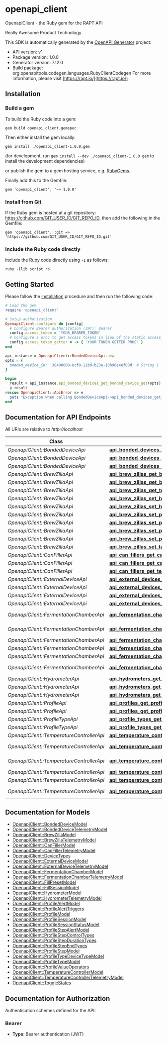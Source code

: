 # openapi_client

OpenapiClient - the Ruby gem for the RAPT API

Really Awesome Product Technology

This SDK is automatically generated by the [OpenAPI Generator](https://openapi-generator.tech) project:

- API version: v1
- Package version: 1.0.0
- Generator version: 7.12.0
- Build package: org.openapitools.codegen.languages.RubyClientCodegen
For more information, please visit [https://rapt.io/](https://rapt.io/)

## Installation

### Build a gem

To build the Ruby code into a gem:

```shell
gem build openapi_client.gemspec
```

Then either install the gem locally:

```shell
gem install ./openapi_client-1.0.0.gem
```

(for development, run `gem install --dev ./openapi_client-1.0.0.gem` to install the development dependencies)

or publish the gem to a gem hosting service, e.g. [RubyGems](https://rubygems.org/).

Finally add this to the Gemfile:

    gem 'openapi_client', '~> 1.0.0'

### Install from Git

If the Ruby gem is hosted at a git repository: https://github.com/GIT_USER_ID/GIT_REPO_ID, then add the following in the Gemfile:

    gem 'openapi_client', :git => 'https://github.com/GIT_USER_ID/GIT_REPO_ID.git'

### Include the Ruby code directly

Include the Ruby code directly using `-I` as follows:

```shell
ruby -Ilib script.rb
```

## Getting Started

Please follow the [installation](#installation) procedure and then run the following code:

```ruby
# Load the gem
require 'openapi_client'

# Setup authorization
OpenapiClient.configure do |config|
  # Configure Bearer authorization (JWT): Bearer
  config.access_token = 'YOUR_BEARER_TOKEN'
  # Configure a proc to get access tokens in lieu of the static access_token configuration
  config.access_token_getter = -> { 'YOUR TOKEN GETTER PROC' } 
end

api_instance = OpenapiClient::BondedDeviceApi.new
opts = {
  bonded_device_id: '38400000-8cf0-11bd-b23e-10b96e4ef00d' # String | 
}

begin
  result = api_instance.api_bonded_devices_get_bonded_device_get(opts)
  p result
rescue OpenapiClient::ApiError => e
  puts "Exception when calling BondedDeviceApi->api_bonded_devices_get_bonded_device_get: #{e}"
end

```

## Documentation for API Endpoints

All URIs are relative to *http://localhost*

Class | Method | HTTP request | Description
------------ | ------------- | ------------- | -------------
*OpenapiClient::BondedDeviceApi* | [**api_bonded_devices_get_bonded_device_get**](docs/BondedDeviceApi.md#api_bonded_devices_get_bonded_device_get) | **GET** /api/BondedDevices/GetBondedDevice | 
*OpenapiClient::BondedDeviceApi* | [**api_bonded_devices_get_bonded_devices_get**](docs/BondedDeviceApi.md#api_bonded_devices_get_bonded_devices_get) | **GET** /api/BondedDevices/GetBondedDevices | 
*OpenapiClient::BondedDeviceApi* | [**api_bonded_devices_get_telemetry_get**](docs/BondedDeviceApi.md#api_bonded_devices_get_telemetry_get) | **GET** /api/BondedDevices/GetTelemetry | 
*OpenapiClient::BrewZillaApi* | [**api_brew_zillas_get_brew_zilla_get**](docs/BrewZillaApi.md#api_brew_zillas_get_brew_zilla_get) | **GET** /api/BrewZillas/GetBrewZilla | 
*OpenapiClient::BrewZillaApi* | [**api_brew_zillas_get_brew_zillas_get**](docs/BrewZillaApi.md#api_brew_zillas_get_brew_zillas_get) | **GET** /api/BrewZillas/GetBrewZillas | 
*OpenapiClient::BrewZillaApi* | [**api_brew_zillas_get_telemetry_get**](docs/BrewZillaApi.md#api_brew_zillas_get_telemetry_get) | **GET** /api/BrewZillas/GetTelemetry | 
*OpenapiClient::BrewZillaApi* | [**api_brew_zillas_set_heating_enabled_post**](docs/BrewZillaApi.md#api_brew_zillas_set_heating_enabled_post) | **POST** /api/BrewZillas/SetHeatingEnabled | 
*OpenapiClient::BrewZillaApi* | [**api_brew_zillas_set_heating_utilisation_post**](docs/BrewZillaApi.md#api_brew_zillas_set_heating_utilisation_post) | **POST** /api/BrewZillas/SetHeatingUtilisation | 
*OpenapiClient::BrewZillaApi* | [**api_brew_zillas_set_pid_enabled_post**](docs/BrewZillaApi.md#api_brew_zillas_set_pid_enabled_post) | **POST** /api/BrewZillas/SetPIDEnabled | 
*OpenapiClient::BrewZillaApi* | [**api_brew_zillas_set_pid_post**](docs/BrewZillaApi.md#api_brew_zillas_set_pid_post) | **POST** /api/BrewZillas/SetPID | 
*OpenapiClient::BrewZillaApi* | [**api_brew_zillas_set_pump_enabled_post**](docs/BrewZillaApi.md#api_brew_zillas_set_pump_enabled_post) | **POST** /api/BrewZillas/SetPumpEnabled | 
*OpenapiClient::BrewZillaApi* | [**api_brew_zillas_set_pump_utilisation_post**](docs/BrewZillaApi.md#api_brew_zillas_set_pump_utilisation_post) | **POST** /api/BrewZillas/SetPumpUtilisation | 
*OpenapiClient::BrewZillaApi* | [**api_brew_zillas_set_target_temperature_post**](docs/BrewZillaApi.md#api_brew_zillas_set_target_temperature_post) | **POST** /api/BrewZillas/SetTargetTemperature | 
*OpenapiClient::CanFillerApi* | [**api_can_fillers_get_can_filler_get**](docs/CanFillerApi.md#api_can_fillers_get_can_filler_get) | **GET** /api/CanFillers/GetCanFiller | 
*OpenapiClient::CanFillerApi* | [**api_can_fillers_get_can_fillers_get**](docs/CanFillerApi.md#api_can_fillers_get_can_fillers_get) | **GET** /api/CanFillers/GetCanFillers | 
*OpenapiClient::CanFillerApi* | [**api_can_fillers_get_telemetry_get**](docs/CanFillerApi.md#api_can_fillers_get_telemetry_get) | **GET** /api/CanFillers/GetTelemetry | 
*OpenapiClient::ExternalDeviceApi* | [**api_external_devices_get_all_get**](docs/ExternalDeviceApi.md#api_external_devices_get_all_get) | **GET** /api/ExternalDevices/GetAll | 
*OpenapiClient::ExternalDeviceApi* | [**api_external_devices_get_get**](docs/ExternalDeviceApi.md#api_external_devices_get_get) | **GET** /api/ExternalDevices/Get | 
*OpenapiClient::ExternalDeviceApi* | [**api_external_devices_get_telemetry_get**](docs/ExternalDeviceApi.md#api_external_devices_get_telemetry_get) | **GET** /api/ExternalDevices/GetTelemetry | 
*OpenapiClient::ExternalDeviceApi* | [**api_external_devices_telemetry_post**](docs/ExternalDeviceApi.md#api_external_devices_telemetry_post) | **POST** /api/ExternalDevices/Telemetry | 
*OpenapiClient::FermentationChamberApi* | [**api_fermentation_chambers_get_fermentation_chamber_get**](docs/FermentationChamberApi.md#api_fermentation_chambers_get_fermentation_chamber_get) | **GET** /api/FermentationChambers/GetFermentationChamber | 
*OpenapiClient::FermentationChamberApi* | [**api_fermentation_chambers_get_fermentation_chambers_get**](docs/FermentationChamberApi.md#api_fermentation_chambers_get_fermentation_chambers_get) | **GET** /api/FermentationChambers/GetFermentationChambers | 
*OpenapiClient::FermentationChamberApi* | [**api_fermentation_chambers_get_telemetry_get**](docs/FermentationChamberApi.md#api_fermentation_chambers_get_telemetry_get) | **GET** /api/FermentationChambers/GetTelemetry | 
*OpenapiClient::FermentationChamberApi* | [**api_fermentation_chambers_set_pid_enabled_post**](docs/FermentationChamberApi.md#api_fermentation_chambers_set_pid_enabled_post) | **POST** /api/FermentationChambers/SetPIDEnabled | 
*OpenapiClient::FermentationChamberApi* | [**api_fermentation_chambers_set_pid_post**](docs/FermentationChamberApi.md#api_fermentation_chambers_set_pid_post) | **POST** /api/FermentationChambers/SetPID | 
*OpenapiClient::FermentationChamberApi* | [**api_fermentation_chambers_set_target_temperature_post**](docs/FermentationChamberApi.md#api_fermentation_chambers_set_target_temperature_post) | **POST** /api/FermentationChambers/SetTargetTemperature | 
*OpenapiClient::HydrometerApi* | [**api_hydrometers_get_hydrometer_get**](docs/HydrometerApi.md#api_hydrometers_get_hydrometer_get) | **GET** /api/Hydrometers/GetHydrometer | 
*OpenapiClient::HydrometerApi* | [**api_hydrometers_get_hydrometers_get**](docs/HydrometerApi.md#api_hydrometers_get_hydrometers_get) | **GET** /api/Hydrometers/GetHydrometers | 
*OpenapiClient::HydrometerApi* | [**api_hydrometers_get_telemetry_get**](docs/HydrometerApi.md#api_hydrometers_get_telemetry_get) | **GET** /api/Hydrometers/GetTelemetry | 
*OpenapiClient::ProfileApi* | [**api_profiles_get_profile_get**](docs/ProfileApi.md#api_profiles_get_profile_get) | **GET** /api/Profiles/GetProfile | 
*OpenapiClient::ProfileApi* | [**api_profiles_get_profiles_get**](docs/ProfileApi.md#api_profiles_get_profiles_get) | **GET** /api/Profiles/GetProfiles | 
*OpenapiClient::ProfileTypeApi* | [**api_profile_types_get_all_get**](docs/ProfileTypeApi.md#api_profile_types_get_all_get) | **GET** /api/ProfileTypes/GetAll | 
*OpenapiClient::ProfileTypeApi* | [**api_profile_types_get_get**](docs/ProfileTypeApi.md#api_profile_types_get_get) | **GET** /api/ProfileTypes/Get | 
*OpenapiClient::TemperatureControllerApi* | [**api_temperature_controllers_get_telemetry_get**](docs/TemperatureControllerApi.md#api_temperature_controllers_get_telemetry_get) | **GET** /api/TemperatureControllers/GetTelemetry | 
*OpenapiClient::TemperatureControllerApi* | [**api_temperature_controllers_get_temperature_controller_get**](docs/TemperatureControllerApi.md#api_temperature_controllers_get_temperature_controller_get) | **GET** /api/TemperatureControllers/GetTemperatureController | 
*OpenapiClient::TemperatureControllerApi* | [**api_temperature_controllers_get_temperature_controllers_get**](docs/TemperatureControllerApi.md#api_temperature_controllers_get_temperature_controllers_get) | **GET** /api/TemperatureControllers/GetTemperatureControllers | 
*OpenapiClient::TemperatureControllerApi* | [**api_temperature_controllers_set_pid_enabled_post**](docs/TemperatureControllerApi.md#api_temperature_controllers_set_pid_enabled_post) | **POST** /api/TemperatureControllers/SetPIDEnabled | 
*OpenapiClient::TemperatureControllerApi* | [**api_temperature_controllers_set_pid_post**](docs/TemperatureControllerApi.md#api_temperature_controllers_set_pid_post) | **POST** /api/TemperatureControllers/SetPID | 
*OpenapiClient::TemperatureControllerApi* | [**api_temperature_controllers_set_target_temperature_post**](docs/TemperatureControllerApi.md#api_temperature_controllers_set_target_temperature_post) | **POST** /api/TemperatureControllers/SetTargetTemperature | 


## Documentation for Models

 - [OpenapiClient::BondedDeviceModel](docs/BondedDeviceModel.md)
 - [OpenapiClient::BondedDeviceTelemetryModel](docs/BondedDeviceTelemetryModel.md)
 - [OpenapiClient::BrewZillaModel](docs/BrewZillaModel.md)
 - [OpenapiClient::BrewZillaTelemetryModel](docs/BrewZillaTelemetryModel.md)
 - [OpenapiClient::CanFillerModel](docs/CanFillerModel.md)
 - [OpenapiClient::CanFillerTelemetryModel](docs/CanFillerTelemetryModel.md)
 - [OpenapiClient::DeviceTypes](docs/DeviceTypes.md)
 - [OpenapiClient::ExternalDeviceModel](docs/ExternalDeviceModel.md)
 - [OpenapiClient::ExternalDeviceTelemetryModel](docs/ExternalDeviceTelemetryModel.md)
 - [OpenapiClient::FermentationChamberModel](docs/FermentationChamberModel.md)
 - [OpenapiClient::FermentationChamberTelemetryModel](docs/FermentationChamberTelemetryModel.md)
 - [OpenapiClient::FillPresetModel](docs/FillPresetModel.md)
 - [OpenapiClient::FillSessionModel](docs/FillSessionModel.md)
 - [OpenapiClient::HydrometerModel](docs/HydrometerModel.md)
 - [OpenapiClient::HydrometerTelemetryModel](docs/HydrometerTelemetryModel.md)
 - [OpenapiClient::ProfileAlertModel](docs/ProfileAlertModel.md)
 - [OpenapiClient::ProfileAlertTriggers](docs/ProfileAlertTriggers.md)
 - [OpenapiClient::ProfileModel](docs/ProfileModel.md)
 - [OpenapiClient::ProfileSessionModel](docs/ProfileSessionModel.md)
 - [OpenapiClient::ProfileSessionStatusModel](docs/ProfileSessionStatusModel.md)
 - [OpenapiClient::ProfileStepAlertModel](docs/ProfileStepAlertModel.md)
 - [OpenapiClient::ProfileStepControlTypes](docs/ProfileStepControlTypes.md)
 - [OpenapiClient::ProfileStepDurationTypes](docs/ProfileStepDurationTypes.md)
 - [OpenapiClient::ProfileStepEndTypes](docs/ProfileStepEndTypes.md)
 - [OpenapiClient::ProfileStepModel](docs/ProfileStepModel.md)
 - [OpenapiClient::ProfileTypeDeviceTypeModel](docs/ProfileTypeDeviceTypeModel.md)
 - [OpenapiClient::ProfileTypeModel](docs/ProfileTypeModel.md)
 - [OpenapiClient::ProfileValueOperators](docs/ProfileValueOperators.md)
 - [OpenapiClient::TemperatureControllerModel](docs/TemperatureControllerModel.md)
 - [OpenapiClient::TemperatureControllerTelemetryModel](docs/TemperatureControllerTelemetryModel.md)
 - [OpenapiClient::ToggleStates](docs/ToggleStates.md)


## Documentation for Authorization


Authentication schemes defined for the API:
### Bearer

- **Type**: Bearer authentication (JWT)

